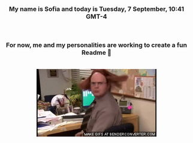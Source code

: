 


<div align="center">
<h3 >My name is Sofia and today is Tuesday, 7 September, 10:41 GMT-4</h3><br>
<h3 >For now, me and my personalities are working to create a fun Readme 👋
</h3><br>
<img src='img/dwight.gif' alt='working...'/>
</div>
